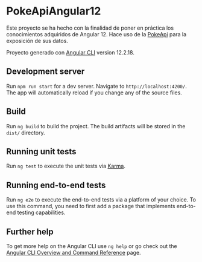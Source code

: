 # PokeApiAngular12
Este proyecto se ha hecho con la finalidad de poner en práctica los conocimientos adquiridos de Angular 12.
Hace uso de la [PokeApi](https://pokeapi.co) para la exposición de sus datos.

Proyecto generado con [Angular CLI](https://github.com/angular/angular-cli) version 12.2.18.

## Development server

Run `npm run start` for a dev server. Navigate to `http://localhost:4200/`. The app will automatically reload if you change any of the source files.

## Build

Run `ng build` to build the project. The build artifacts will be stored in the `dist/` directory.

## Running unit tests

Run `ng test` to execute the unit tests via [Karma](https://karma-runner.github.io).

## Running end-to-end tests

Run `ng e2e` to execute the end-to-end tests via a platform of your choice. To use this command, you need to first add a package that implements end-to-end testing capabilities.

## Further help

To get more help on the Angular CLI use `ng help` or go check out the [Angular CLI Overview and Command Reference](https://angular.io/cli) page.
